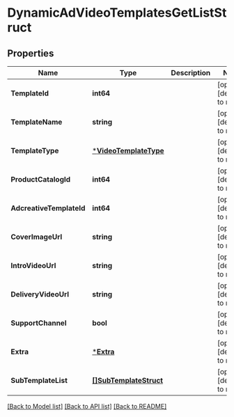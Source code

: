 # DynamicAdVideoTemplatesGetListStruct

## Properties
Name | Type | Description | Notes
------------ | ------------- | ------------- | -------------
**TemplateId** | **int64** |  | [optional] [default to null]
**TemplateName** | **string** |  | [optional] [default to null]
**TemplateType** | [***VideoTemplateType**](VideoTemplateType.md) |  | [optional] [default to null]
**ProductCatalogId** | **int64** |  | [optional] [default to null]
**AdcreativeTemplateId** | **int64** |  | [optional] [default to null]
**CoverImageUrl** | **string** |  | [optional] [default to null]
**IntroVideoUrl** | **string** |  | [optional] [default to null]
**DeliveryVideoUrl** | **string** |  | [optional] [default to null]
**SupportChannel** | **bool** |  | [optional] [default to null]
**Extra** | [***Extra**](extra.md) |  | [optional] [default to null]
**SubTemplateList** | [**[]SubTemplateStruct**](sub_template_struct.md) |  | [optional] [default to null]

[[Back to Model list]](../README.md#documentation-for-models) [[Back to API list]](../README.md#documentation-for-api-endpoints) [[Back to README]](../README.md)


